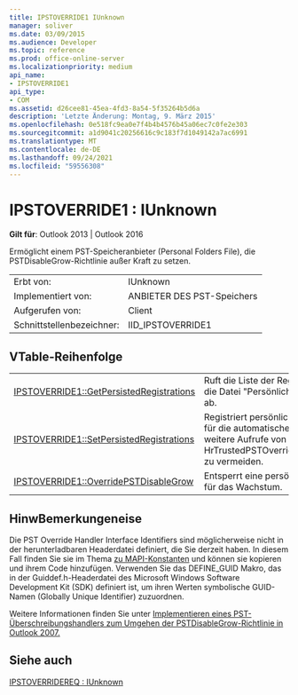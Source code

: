 ```yaml
---
title: IPSTOVERRIDE1 IUnknown
manager: soliver
ms.date: 03/09/2015
ms.audience: Developer
ms.topic: reference
ms.prod: office-online-server
ms.localizationpriority: medium
api_name:
- IPSTOVERRIDE1
api_type:
- COM
ms.assetid: d26cee81-45ea-4fd3-8a54-5f35264b5d6a
description: 'Letzte Änderung: Montag, 9. März 2015'
ms.openlocfilehash: 0e518fc9ea0e7f4b4b4576b45a06ec7c0fe2e303
ms.sourcegitcommit: a1d9041c20256616c9c183f7d1049142a7ac6991
ms.translationtype: MT
ms.contentlocale: de-DE
ms.lasthandoff: 09/24/2021
ms.locfileid: "59556308"
---
```

# <a name="ipstoverride1--iunknown"></a>IPSTOVERRIDE1 : IUnknown

  
  
**Gilt für**: Outlook 2013 | Outlook 2016 
  
Ermöglicht einem PST-Speicheranbieter (Personal Folders File), die PSTDisableGrow-Richtlinie außer Kraft zu setzen.
  
|||
|:-----|:-----|
|Erbt von:  <br/> |IUnknown  <br/> |
|Implementiert von:  <br/> |ANBIETER DES PST-Speichers  <br/> |
|Aufgerufen von:  <br/> |Client  <br/> |
|Schnittstellenbezeichner:  <br/> |IID_IPSTOVERRIDE1  <br/> |
   
## <a name="vtable-order"></a>VTable-Reihenfolge

|||
|:-----|:-----|
|[IPSTOVERRIDE1::GetPersistedRegistrations](ipstoverride1-getpersistedregistrations.md) <br/> |Ruft die Liste der Registrierungen für die Datei "Persönliche Ordner" (PST) ab.  <br/> |
|[IPSTOVERRIDE1::SetPersistedRegistrations](ipstoverride1-setpersistedregistrations.md) <br/> |Registriert persönliche Ordnerdateien für die automatische Entsperrung, um weitere Aufrufe von HrTrustedPSTOverrideHandlerCallback zu vermeiden.  <br/> |
|[IPSTOVERRIDE1::OverridePSTDisableGrow](ipstoverride1-overridepstdisablegrow.md) <br/> |Entsperrt eine persönliche Ordnerdatei für das Wachstum.  <br/> |
   
## <a name="remarks"></a>HinwBemerkungeneise

Die PST Override Handler Interface Identifiers sind möglicherweise nicht in der herunterladbaren Headerdatei definiert, die Sie derzeit haben. In diesem Fall finden Sie sie im Thema [zu MAPI-Konstanten](mapi-constants.md) und können sie kopieren und ihrem Code hinzufügen. Verwenden Sie das DEFINE_GUID Makro, das in der Guiddef.h-Headerdatei des Microsoft Windows Software Development Kit (SDK) definiert ist, um ihren Werten symbolische GUID-Namen (Globally Unique Identifier) zuzuordnen. 
  
Weitere Informationen finden Sie unter [Implementieren eines PST-Überschreibungshandlers zum Umgehen der PSTDisableGrow-Richtlinie in Outlook 2007.](https://support.microsoft.com/kb/956070)
  
## <a name="see-also"></a>Siehe auch



[IPSTOVERRIDEREQ : IUnknown](ipstoverridereqiunknown.md)

